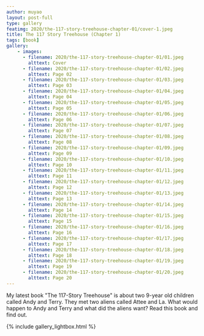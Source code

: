 ```yaml
---
author: muyao
layout: post-full
type: gallery
featimg: 2020/the-117-story-treehouse-chapter-01/cover-1.jpeg
title: The 117 Story Treehouse (Chapter 1)
tags: [book]
gallery:
    - images:
      - filename: 2020/the-117-story-treehouse-chapter-01/01.jpeg
        alttext: Cover
      - filename: 2020/the-117-story-treehouse-chapter-01/02.jpeg
        alttext: Page 02
      - filename: 2020/the-117-story-treehouse-chapter-01/03.jpeg
        alttext: Page 03
      - filename: 2020/the-117-story-treehouse-chapter-01/04.jpeg
        alttext: Page 04
      - filename: 2020/the-117-story-treehouse-chapter-01/05.jpeg
        alttext: Page 05
      - filename: 2020/the-117-story-treehouse-chapter-01/06.jpeg
        alttext: Page 06
      - filename: 2020/the-117-story-treehouse-chapter-01/07.jpeg
        alttext: Page 07
      - filename: 2020/the-117-story-treehouse-chapter-01/08.jpeg
        alttext: Page 08
      - filename: 2020/the-117-story-treehouse-chapter-01/09.jpeg
        alttext: Page 09
      - filename: 2020/the-117-story-treehouse-chapter-01/10.jpeg
        alttext: Page 10
      - filename: 2020/the-117-story-treehouse-chapter-01/11.jpeg
        alttext: Page 11
      - filename: 2020/the-117-story-treehouse-chapter-01/12.jpeg
        alttext: Page 12
      - filename: 2020/the-117-story-treehouse-chapter-01/13.jpeg
        alttext: Page 13
      - filename: 2020/the-117-story-treehouse-chapter-01/14.jpeg
        alttext: Page 14
      - filename: 2020/the-117-story-treehouse-chapter-01/15.jpeg
        alttext: Page 15
      - filename: 2020/the-117-story-treehouse-chapter-01/16.jpeg
        alttext: Page 16
      - filename: 2020/the-117-story-treehouse-chapter-01/17.jpeg
        alttext: Page 17
      - filename: 2020/the-117-story-treehouse-chapter-01/18.jpeg
        alttext: Page 18
      - filename: 2020/the-117-story-treehouse-chapter-01/19.jpeg
        alttext: Page 19
      - filename: 2020/the-117-story-treehouse-chapter-01/20.jpeg
        alttext: Page 20
---
```


My latest book "The 117-Story Treehouse" is about two 9-year old children called
Andy and Terry. They met two aliens called Attee and La. What would happen to
Andy and Terry and what did the aliens want? Read this book and find out.

{% include gallery_lightbox.html %}
